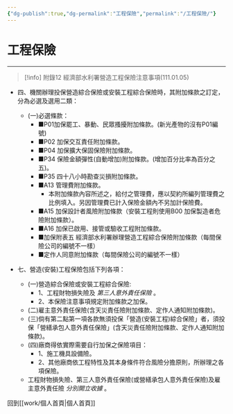 ```yaml
---
{"dg-publish":true,"dg-permalink":"工程保險","permalink":"/工程保險/"}
---
```


# 工程保險
---
> [!info] 附錄12 經濟部水利署營造工程保險注意事項(111.01.05)

- 四、機關辦理投保營造綜合保險或安裝工程綜合保險時，其附加條款之訂定，分為必選及選用二類：
	- (一)必選條款：
		- ■P01加保罷工、暴動、民眾搔擾附加條款。(新光產物的沒有P01編號)
		- ■P02 加保交互責任附加條款。
		- ■P04 加保擴大保固保險附加條款。
		- ■P34 保險金額彈性(自動增加)附加條款。(增加百分比率為百分之五)。
		- ■P35 四十八小時勘查災損附加條款。
		- ■A13 管理費附加條款。
			- 本附加條款內容所述之，給付之管理費，應以契約所編列管理費之比例填入。另因管理費已計入保險金額內不另加計保險費。
		- ■A15 加保設計者風險附加條款（安裝工程則使用B00 加保製造者危險附加條款）。
		- ■A16 加保已啟用、接管或驗收工程附加條款。
		- ■加保附表五 經濟部水利署辦理營造工程綜合保險附加條款（每間保險公司的編號不一樣）
		- ■定作人同意附加條款（每間保險公司的編號不一樣）

- 七、營造(安裝)工程保險包括下列各項：
	- (一)營造綜合保險或安裝工程綜合保險:
		- 1、工程財物損失險及 _第三人意外責任保險_ 。
		- 2、本保險注意事項規定附加條款之加保。
	- (二)雇主意外責任保險(含天災責任險附加條款、定作人通知附加條款)。
	- (三)倘有第二點第一項各款無須投保「營造(安裝工程)綜合保險」者，須投保「營繕承包人意外責任保險」(含天災責任險附加條款、定作人通知附加條款)。
	- (四)廠商得依實際需要自行加保之保險項目：
		- 1、施工機具設備險。
		- 2、其他廠商依工程特性及其本身條件符合風險分擔原則，所辦理之各項保險。
	- 工程財物損失險、第三人意外責任保險(或營繕承包人意外責任保險)及雇主意外責任險 _分別開立收據_ 。

回到[[work/個人首頁\|個人首頁]]
